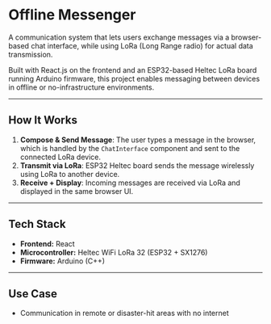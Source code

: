 # Offline Messenger

A communication system that lets users exchange messages via a browser-based chat interface, while using LoRa (Long Range radio) for actual data transmission. 

Built with React.js on the frontend and an ESP32-based Heltec LoRa board running Arduino firmware, this project enables messaging between devices in offline or no-infrastructure environments.

---

## How It Works

1. **Compose & Send Message**: The user types a message in the browser, which is handled by the `ChatInterface` component and sent to the connected LoRa device.
2. **Transmit via LoRa**: ESP32 Heltec board sends the message wirelessly using LoRa to another device.
3. **Receive + Display**: Incoming messages are received via LoRa and displayed in the same browser UI.

---

## Tech Stack

- **Frontend:** React
- **Microcontroller:** Heltec WiFi LoRa 32 (ESP32 + SX1276)
- **Firmware:** Arduino (C++)

---

## Use Case
- Communication in remote or disaster-hit areas with no internet
